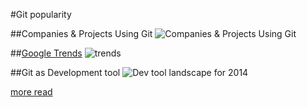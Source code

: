 #Git popularity


##Companies & Projects Using Git
![Companies & Projects Using Git](https://www.evernote.com/shard/s220/sh/13bce916-ed45-44da-b824-de32587a3dca/8627f5be1fe866ff040f218d522eaa42/deep/0/Git.png)


##[Google Trends](http://www.google.com/trends/explore#q=git,svn)
![trends](https://www.evernote.com/shard/s220/sh/d2e67da0-3033-4112-a882-9a21e389a1a5/678c745514ffc147c8dc54fb42431b26/deep/0/Google-Trends---Web-Search-interest--git,-svn---Worldwide,-2004---present.png)


##Git as Development tool
![Dev tool landscape for 2014](http://zeroturnaround.com/wp-content/uploads/2014/05/2014-leaderboard-of-java-tools-and-technologies-640x453.jpg)

[more read](http://zeroturnaround.com/rebellabs/java-tools-and-technologies-landscape-for-2014/)
